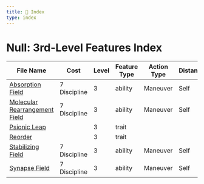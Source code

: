 ```yaml
---
title: 📑 Index
type: index
---
```


# Null: 3rd-Level Features Index

| File Name                                                             | Cost         | Level | Feature Type | Action Type | Distance | Target |
| --------------------------------------------------------------------- | ------------ | ----- | ------------ | ----------- | -------- | ------ |
| [Absorption Field](../Absorption%20Field)                             | 7 Discipline | 3     | ability      | Maneuver    | Self     | Self   |
| [Molecular Rearrangement Field](../Molecular%20Rearrangement%20Field) | 7 Discipline | 3     | ability      | Maneuver    | Self     | Self   |
| [Psionic Leap](../Psionic%20Leap)                                     |              | 3     | trait        |             |          |        |
| [Reorder](../Reorder)                                                 |              | 3     | trait        |             |          |        |
| [Stabilizing Field](../Stabilizing%20Field)                           | 7 Discipline | 3     | ability      | Maneuver    | Self     | Self   |
| [Synapse Field](../Synapse%20Field)                                   | 7 Discipline | 3     | ability      | Maneuver    | Self     | Self   |
